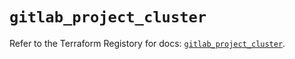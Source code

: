 # `gitlab_project_cluster`

Refer to the Terraform Registory for docs: [`gitlab_project_cluster`](https://registry.terraform.io/providers/gitlabhq/gitlab/15.10.0/docs/resources/project_cluster).
